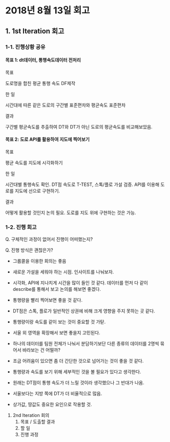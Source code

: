 # 2018년 8월 13일 회고

## 1. 1st Iteration 회고

  ### 1-1. 진행상황 공유

  #### 목표 1: dt데이터, 통행속도데이터 전처리    
  
  목표
  
  도로명을 합친 평균 통행 속도 DF제작       
  
  
  한 일
  
  시간대에 따른 같은 도로의 구간별 표준편차와 평균속도 표준편차      
  
  
  결과 
  
  구간별 평균속도를 추출하여 DT와 DT가 아닌 도로의 평균속도를 비교해보았음.
  
  
  
  
  #### 목표 2: 도로 API를 활용하여 지도에 찍어보기  
  
  목표
  
  평균 속도를 지도에 시각화하기      
  
  
  한 일
  
  시간대별 통행속도 확인.  DT점 속도로 T-TEST, 스톡/플로 가설 검증. API를 이용해 도로를 지도에 선으로 구현하기.
  
  
  결과
  
  어떻게 활용할 것인지 논의 필요. 도로를 지도 위에 구현하는 것은 가능.
  
  

### 1-2. 진행 회고


Q. 구체적인 과정이 없어서 진행이 어떠했는지?

Q. 진행 방식은 괜찮은가?


* 그룹콜을 이용한 회의는 좋음

* 새로운 가설을 세워야 하는 시점. 인사이트를 나눠보자.

* 시각화, API에 지나치게 시간을 많이 들인 것 같다. 데이터를 먼저 다 같이 describe를 통해서 보고 논의를 해보면 좋겠다.

* 통행량을 빨리 찍어보면 좋을 것 같다. 

* DT점은 스톡, 플로가 일반적인 상권에 비해 크게 영향을 주지 못하는 곳 같다.

* 통행량이랑 속도를 같이 보는 것이 중요할 것 가탇. 

* 서울 외 영역을 확장해서 보면 좋을지 고민된다. 

* 하나의 데이터를 팀원 전체가 나눠서 분담하기보단 다른 종류의 데이터를 2명씩 묶어서 바라보는 건 어떨까?

* 조금 어려움이 있으면 좀 더 간단한 것으로 넘어가는 것이 좋을 것 같다. 

* 통행량과 속도를 보기 위해 세부적인 것을 볼 필요가 있다고 생각한다. 

* 원래는 DT점이 통행 속도가 더 느릴 것이라 생각했으나 그 반대가 나옴. 

* 서울보다는 지방 쪽에 DT가 더 비율적으로 많음.

* 상가값, 땅값도 중요한 요인으로 작용할 것. 



1. 2nd Iteration 회의
   1. 목표 / 도출할 결과
   2. 할 일 
   3. 진행 과정 


